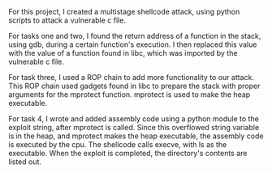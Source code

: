 For this project, I created a multistage shellcode attack, using python scripts to attack a vulnerable c file.

For tasks one and two, I found the return address of a function in the stack, using gdb, during a certain function's execution. I then replaced this value with the value of a function found in libc, which was imported by the vulnerable c file.

For task three, I used a ROP chain to add more functionality to our attack. This ROP chain used gadgets found in libc to prepare the stack with proper arguments for the mprotect function. mprotect is used to make the heap executable.

For task 4, I wrote and added assembly code using a python module to the exploit string, after mprotect is called. Since this overflowed string variable is in the heap, and mprotect makes the heap executable, the assembly code is executed by the cpu. The shellcode calls execve, with ls as the executable. When the
exploit is completed, the directory's contents are listed out.
